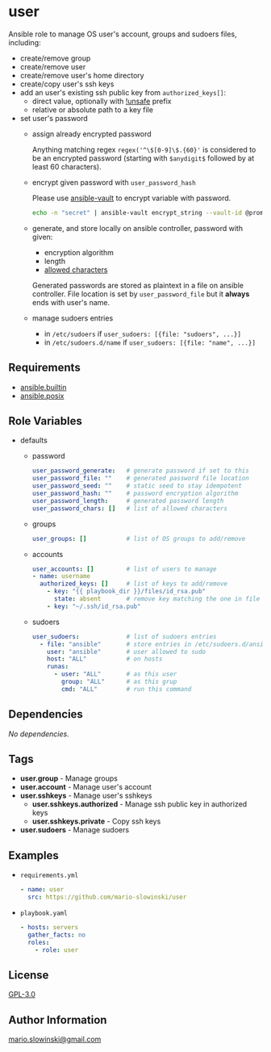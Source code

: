 user
====

Ansible role to manage OS user's account, groups and sudoers files, including:

* create/remove group
* create/remove user
* create/remove user's home directory
* create/copy user's ssh keys
* add an user's existing ssh public key from `authorized_keys[]`:
  * direct value, optionally with [!unsafe](https://docs.ansible.com/ansible/latest/user_guide/playbooks_advanced_syntax.html#unsafe-or-raw-strings) prefix
  * relative or absolute path to a key file
* set user's password
  * assign already encrypted password

    Anything matching regex `regex('^\$[0-9]\$.{60}'` is considered to be an encrypted password (starting with `$anydigit$` followed by at least 60 characters).

  * encrypt given password with `user_password_hash`

    Please use [ansible-vault](https://docs.ansible.com/ansible/latest/user_guide/vault.html) to encrypt variable with password.

    ```bash
    echo -n "secret" | ansible-vault encrypt_string --vault-id @prompt --stdin-name password
    ```

  * generate, and store locally on ansible controller, password with given:

    * encryption algorithm
    * length
    * [allowed characters](https://docs.python.org/3.8/library/string.html)

    Generated passwords are stored as plaintext in a file on ansible controller. File location is set by `user_password_file` but it **always** ends with user's name.

  * manage sudoers entries
    * in `/etc/sudoers` if `user_sudoers: [{file: "sudoers", ...}]`
    * in `/etc/sudoers.d/name` if `user_sudoers: [{file: "name", ...}]`

Requirements
------------

* [ansible.builtin](https://docs.ansible.com/ansible/latest/collections/ansible/builtin/index.html)
* [ansible.posix](https://docs.ansible.com/ansible/latest/collections/ansible/posix/index.html)

Role Variables
--------------

* defaults
  * password

    ```yaml
    user_password_generate:   # generate password if set to this
    user_password_file: ""    # generated password file location
    user_password_seed: ""    # static seed to stay idempotent
    user_password_hash: ""    # password encryption algorithm
    user_password_length:     # generated password length
    user_password_chars: []   # list of allowed characters
    ```

  * groups

    ```yaml
    user_groups: []           # list of OS groups to add/remove
    ```

  * accounts

    ```yaml
    user_accounts: []         # list of users to manage
    - name: username
      authorized_keys: []     # list of keys to add/remove
        - key: "{{ playbook_dir }}/files/id_rsa.pub"
          state: absent       # remove key matching the one in file
        - key: "~/.ssh/id_rsa.pub"
    ```

  * sudoers

    ```yaml
    user_sudoers:             # list of sudoers entries
      - file: "ansible"       # store entries in /etc/sudoers.d/ansible
        user: "ansible"       # user allowed to sudo
        host: "ALL"           # on hosts
        runas:               
          - user: "ALL"       # as this user
            group: "ALL"      # as this grup
            cmd: "ALL"        # run this command
    ```

Dependencies
------------

*No* *dependencies*.

Tags
----

* **user.group** - Manage groups
* **user.account** - Manage user's account
* **user.sshkeys** - Manage user's sshkeys
  * **user.sshkeys.authorized** - Manage ssh public key in authorized keys
  * **user.sshkeys.private** - Copy ssh keys
* **user.sudoers** - Manage sudoers

Examples
--------

* `requirements.yml`

  ```yaml
  - name: user
    src: https://github.com/mario-slowinski/user
  ```

* `playbook.yaml`

  ```yaml
  - hosts: servers
    gather_facts: no
    roles:
      - role: user
  ```

License
-------

[GPL-3.0](https://www.gnu.org/licenses/gpl-3.0.html)

Author Information
------------------

[mario.slowinski@gmail.com](mailto:mario.slowinski@gmail.com)
